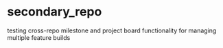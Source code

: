 # secondary_repo
testing cross-repo milestone and project board functionality for managing multiple feature builds
